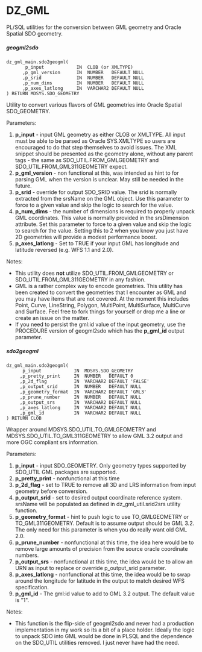 # DZ_GML
PL/SQL utilities for the conversion between GML geometry and Oracle Spatial SDO geometry.

##### geogml2sdo
```
dz_gml_main.sdo2geogml(
       p_input            IN  CLOB (or XMLTYPE)
      ,p_gml_version      IN  NUMBER   DEFAULT NULL
      ,p_srid             IN  NUMBER   DEFAULT NULL
      ,p_num_dims         IN  NUMBER   DEFAULT NULL
      ,p_axes_latlong     IN  VARCHAR2 DEFAULT NULL
) RETURN MDSYS.SDO_GEOMETRY
```
Utility to convert various flavors of GML geometries into Oracle Spatial SDO_GEOMETRY.

Parameters:
 
1. **p_input** - input GML geometry as either CLOB or XMLTYPE.  All input must be able to be parsed as Oracle SYS.XMLTYPE so users are encouraged to do that step themselves to avoid issues.  The XML snippet should be presented as the geometry alone, without any parent tags - the same as SDO_UTIL.FROM_GMLGEOMETRY and SDO_UTIL.FROM_GML311GEOMETRY expect.
2. **p_gml_version** - non functional at this, was intended as hint to for parsing GML when the version is unclear.  May still be needed in the future.
3. **p_srid** - override for output SDO_SRID value.  The srid is normally extracted from the srsName on the GML object.  Use this parameter to force to a given value and skip the logic to search for the value.
4. **p_num_dims** - the number of dimensions is required to properly unpack GML coordinates.  This value is normally provided in the srsDimension attribute.  Set this parameter to force to a given value and skip the logic to search for the value.  Setting this to 2 when you know you just have 2D geometries will provide a modest performance boost.
5. **p_axes_latlong** - Set to TRUE if your input GML has longitude and latitude reversed (e.g. WFS 1.1 and 2.0).

Notes:

* This utility does **not** utilize SDO_UTIL.FROM_GMLGEOMETRY or SDO_UTIL.FROM_GML311GEOMETRY in any fashion.
* GML is a rather complex way to encode geometries.  This utility has been created to convert the geometries that I encounter as GML and you may have items that are not covered.  At the moment this includes Point, Curve, LineString, Polygon, MultiPoint, MultiSurface, MultiCurve and Surface.  Feel free to fork things for yourself or drop me a line or create an issue on the matter.  
* If you need to persist the gml:id value of the input geometry, use the PROCEDURE version of geogml2sdo which has the **p_gml_id** output parameter.

##### sdo2geogml
```
dz_gml_main.sdo2geogml(
      p_input            IN  MDSYS.SDO_GEOMETRY
     ,p_pretty_print     IN  NUMBER   DEFAULT 0
     ,p_2d_flag          IN  VARCHAR2 DEFAULT 'FALSE'
     ,p_output_srid      IN  NUMBER   DEFAULT NULL
     ,p_geometry_format  IN  VARCHAR2 DEFAULT 'GML3'
     ,p_prune_number     IN  NUMBER   DEFAULT NULL
     ,p_output_srs       IN  VARCHAR2 DEFAULT NULL
     ,p_axes_latlong     IN  VARCHAR2 DEFAULT NULL
     ,p_gml_id           IN  VARCHAR2 DEFAULT NULL
) RETURN CLOB
```
Wrapper around MDSYS.SDO_UTIL.TO_GMLGEOMETRY and MDSYS.SDO_UTIL.TO_GML311GEOMETRY to allow GML 3.2 output and more OGC compliant srs information.

Parameters:
 
1. **p_input** - input SDO_GEOMETRY.  Only geometry types supported by SDO_UTIL GML packages are supported.
2. **p_pretty_print** - nonfunctional at this time
3. **p_2d_flag** - set to TRUE to remove all 3D and LRS information from input geometry before conversion.
4. **p_output_srid** - set to desired output coordinate reference system.  srsName will be populated as defined in dz_gml_util.srid2srs utility function.  
5. **p_geometry_format** - hint to push logic to use TO_GMLGEOMETRY or TO_GML311GEOMETRY.  Default is to assume output should be GML 3.2.  The only need for this parameter is when you do really want old GML 2.0.
6. **p_prune_number** - nonfunctional at this time, the idea here would be to remove large amounts of precision from the source oracle coordinate numbers.
7. **p_output_srs** - nonfunctional at this time, the idea would be to allow an URN as input to replace or override p_output_srid parameter.
8. **p_axes_latlong** - nonfunctional at this time, the idea would be to swap around the longitude for latitude in the output to match desired WFS specification. 
8. **p_gml_id** - The gml:id value to add to GML 3.2 output.  The default value is "1".

Notes:

* This function is the flip-side of geogml2sdo and never had a production implementation in my work so its a bit of a place holder.  Ideally the logic to unpack SDO into GML would be done in PLSQL and the dependence on the SDO_UTIL utilities removed.  I just never have had the need.





